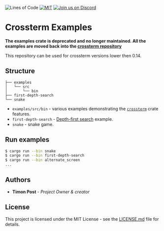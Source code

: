 ![Lines of Code][s7] [![MIT][s2]][l2] [![Join us on Discord][s5]][l5]

# Crossterm Examples

**The examples crate is deprecated and no longer maintained. All the examples are moved back into the [crossterm repository](https://github.com/crossterm-rs/crossterm)**

This repository can be used for crossterm versions lower then 0.14.

## Structure

```
├── examples
│   └── src
│       └── bin
├── first-depth-search
└── snake
```

* `examples/src/bin` - various examples demonstrating the [`crossterm`](https://crates.io/crates/crossterm) crate
  features.
* `first-depth-search` - [Depth-first search](https://en.wikipedia.org/wiki/Depth-first_search) example.
* `snake` - snake game.

## Run examples

```bash
$ cargo run --bin snake
$ cargo run --bin first-depth-search
$ cargo run --bin alternate_screen
...
```

## Authors

* **Timon Post** - *Project Owner & creator*

## License

This project is licensed under the MIT License - see the [LICENSE.md](./LICENSE) file for details.

[s2]: https://img.shields.io/badge/license-MIT-blue.svg
[l2]: ./LICENSE

[s5]: https://img.shields.io/discord/560857607196377088.svg?logo=discord
[l5]: https://discord.gg/K4nyTDB

[s7]: https://travis-ci.org/crossterm-rs/examples.svg?branch=master
